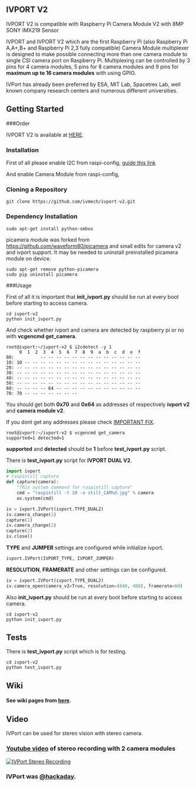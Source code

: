 IVPORT V2
--------------

IVPORT V2 is compatible with Raspberry Pi Camera Module V2 with 8MP SONY IMX219 Sensor

IVPORT and IVPORT V2 which are the first Raspberry Pi (also Raspberry Pi A,A+,B+ and Raspberry Pi 2,3 fully compatible) Camera Module multiplexer is designed to make possible connecting more than one camera module to single CSI camera port on Raspberry Pi. Multiplexing can be controlled by 3 pins for 4 camera modules, 5 pins for 8 camera modules and 9 pins for **maximum up to 16 camera modules** with using GPIO.

IVPort has already been preferred by  ESA, MIT Lab, Spacetrex Lab, well known company research centers and numerous different universities.

Getting Started
-----------------------------------

###Order

IVPORT V2 is available at [HERE](http://www.ivmech.com/magaza/ivport-v2-p-107).

### Installation

First of all please enable I2C from raspi-config, [guide this link](http://www.raspberrypi-spy.co.uk/2014/11/enabling-the-i2c-interface-on-the-raspberry-pi)

And enable Camera Module from raspi-config,

### Cloning a Repository

```shell
git clone https://github.com/ivmech/ivport-v2.git
```

### Dependency Installation

```shell
sudo apt-get install python-smbus
```
picamera module was forked from https://github.com/waveform80/picamera and small edits for camera v2 and ivport support. It may be needed to uninstall preinstalled picamera module on device.

```shell
sudo apt-get remove python-picamera
sudo pip uninstall picamera
```

###Usage

First of all it is important that **init_ivport.py** should be run at every boot before starting to access camera.

```shell
cd ivport-v2
python init_ivport.py
```

And check whether ivport and camera are detected by raspberry pi or no with **vcgencmd get_camera**.

```shell
root@ivport:~/ivport-v2 $ i2cdetect -y 1
     0  1  2  3  4  5  6  7  8  9  a  b  c  d  e  f
00:          -- -- -- -- -- -- -- -- -- -- -- -- -- 
10: 10 -- -- -- -- -- -- -- -- -- -- -- -- -- -- -- 
20: -- -- -- -- -- -- -- -- -- -- -- -- -- -- -- -- 
30: -- -- -- -- -- -- -- -- -- -- -- -- -- -- -- -- 
40: -- -- -- -- -- -- -- -- -- -- -- -- -- -- -- -- 
50: -- -- -- -- -- -- -- -- -- -- -- -- -- -- -- -- 
60: -- -- -- -- 64 -- -- -- -- -- -- -- -- -- -- -- 
70: 70 -- -- -- -- -- -- --
```
You should get both **0x70** and **0x64** as addresses of respectively **ivport v2** and **camera module v2**.

If you dont get any addresses please check [IMPORTANT FIX](https://github.com/ivmech/ivport-v2/wiki/Important-Fix).

```shell
root@ivport:~/ivport-v2 $ vcgencmd get_camera
supported=1 detected=1
```
**supported** and **detected** should be **1** before **test_ivport.py** script.

There is **test_ivport.py** script for **IVPORT DUAL V2**.

```python
import ivport
# raspistill capture
def capture(camera):
    "This system command for raspistill capture"
    cmd = "raspistill -t 10 -o still_CAM%d.jpg" % camera
    os.system(cmd)

iv = ivport.IVPort(ivport.TYPE_DUAL2)
iv.camera_change(1)
capture(1)
iv.camera_change(2)
capture(2)
iv.close()
```
**TYPE** and **JUMPER** settings are configured while initialize ivport.
```python
ivport.IVPort(IVPORT_TYPE, IVPORT_JUMPER)
```
**RESOLUTION**, **FRAMERATE** and other settings can be configured.
```python
iv = ivport.IVPort(ivport.TYPE_DUAL2)
iv.camera_open(camera_v2=True, resolution=(640, 480), framerate=60)
```
Also **init_ivport.py** should be run at every boot before starting to access camera.

```shell
cd ivport-v2
python init_ivport.py
```

Tests
------

There is **test_ivport.py** script which is for testing. 
```shell
cd ivport-v2
python test_ivport.py
```

Wiki
------

#### See wiki pages from  [here](https://github.com/ivmech/ivport/wiki).

Video
-------

IVPort can be used for stereo vision with stereo camera.

### [Youtube video](https://www.youtube.com/watch?v=w4JZN7Y0d2o) of stereo recording with 2 camera modules
[![IVPort Stereo Recording](https://raw.githubusercontent.com/ivmech/ivport/master/images/ivport_stereo_01.jpg)](https://www.youtube.com/watch?v=w4JZN7Y0d2o)

### IVPort was [@hackaday](http://hackaday.com/2014/12/19/multiplexing-pi-cameras/).
